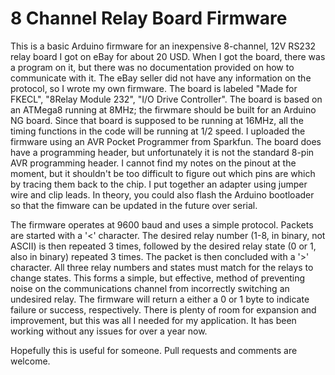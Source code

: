 8 Channel Relay Board Firmware
===============================

This is a basic Arduino firmware for an inexpensive 8-channel, 12V RS232 relay board I got on eBay for about 20 USD.  When I got the board, there was a program on it, but there was no documentation provided on how to communicate with it.  The eBay seller did not have any information on the protocol, so I wrote my own firmware.  The board is labeled "Made for FKECL", "8Relay Module 232", "I/O Drive Controller".  The board is based on an ATMega8 running at 8MHz; the firwmare should be built for an Arduino NG board.  Since that board is supposed to be running at 16MHz, all the timing functions in the code will be running at 1/2 speed.  I uploaded the firmware using an AVR Pocket Programmer from Sparkfun.  The board does have a programming header, but unfortunately it is not the standard 8-pin AVR programming header.  I cannot find my notes on the pinout at the moment, but it shouldn't be too difficult to figure out which pins are which by tracing them back to the chip.  I put together an adapter using jumper wire and clip leads.  In theory, you could also flash the Arduino bootloader so that the fimware can be updated in the future over serial.

The firmware operates at 9600 baud and uses a simple protocol.  Packets are started with a '<' character.  The desired relay number (1-8, in binary, not ASCII) is then repeated 3 times, followed by the desired relay state (0 or 1, also in binary) repeated 3 times.  The packet is then concluded with a '>' character.  All three relay numbers and states must match for the relays to change states.  This forms a simple, but effective, method of preventing noise on the communications channel from incorrectly switching an undesired relay.  The firmware will return a either a 0 or 1 byte to indicate failure or success, respectively.  There is plenty of room for expansion and improvement, but this was all I needed for my application.  It has been working without any issues for over a year now.  

Hopefully this is useful for someone.  Pull requests and comments are welcome.